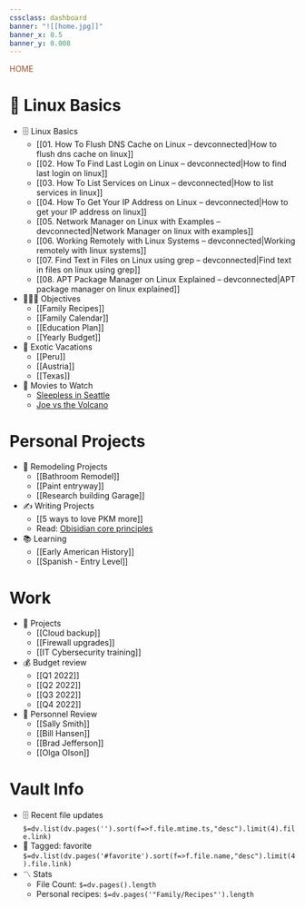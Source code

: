 ```yaml
---
cssclass: dashboard
banner: "![[home.jpg]]"
banner_x: 0.5
banner_y: 0.008
---
```

<div class="title" style="color:Sienna">HOME</div>

# 🐧 Linux Basics
- 🗄️ Linux Basics
	- [[01. How To Flush DNS Cache on Linux – devconnected|How to flush dns cache on linux]]
	- [[02. How To Find Last Login on Linux – devconnected|How to find last login on linux]]
	- [[03. How To List Services on Linux – devconnected|How to list services in linux]]
	- [[04. How To Get Your IP Address on Linux – devconnected|How to get your IP address on linux]]
	- [[05. Network Manager on Linux with Examples – devconnected|Network Manager on linux with examples]]
	- [[06. Working Remotely with Linux Systems – devconnected|Working remotely with linux systems]]
	- [[07. Find Text in Files on Linux using grep – devconnected|Find text in files on linux using grep]]
	- [[08. APT Package Manager on Linux Explained – devconnected|APT package manager on linux explained]]
- 👨‍👩‍👦 Objectives
	- [[Family Recipes]]
	- [[Family Calendar]]
	- [[Education Plan]]
	- [[Yearly Budget]]
- 🌅 Exotic Vacations 
	- [[Peru]]
	- [[Austria]]
	- [[Texas]]  
- 🎥 Movies to Watch
	- [Sleepless in Seattle](https://www.imdb.com/title/tt0108160/)
	- [Joe vs the Volcano](https://www.imdb.com/title/tt0099892/)

 # Personal Projects
- 🏡 Remodeling Projects
	- [[Bathroom Remodel]]
	- [[Paint entryway]]
	- [[Research building Garage]] 
 - ✍️ Writing Projects
	- [[5 ways to love PKM more]]
	- Read: [Obisidian core principles](https://tfthacker.medium.com/obsidian-understanding-its-core-design-principles-7f3fafbd6e36)
- 📚 Learning
	- [[Early American History]]
	- [[Spanish - Entry Level]]

# Work
- 💼 Projects
	- [[Cloud backup]]
	- [[Firewall upgrades]]
	- [[IT Cybersecurity training]]
- 💰 Budget review
	- [[Q1 2022]]
	- [[Q2 2022]]
	- [[Q3 2022]]
	- [[Q4 2022]]
- 👥 Personnel Review
	- [[Sally Smith]]
	- [[Bill Hansen]]
	- [[Brad Jefferson]]
	- [[Olga Olson]]

# Vault Info
- 🗄️ Recent file updates
 `$=dv.list(dv.pages('').sort(f=>f.file.mtime.ts,"desc").limit(4).file.link)`
- 🔖 Tagged:  favorite 
 `$=dv.list(dv.pages('#favorite').sort(f=>f.file.name,"desc").limit(4).file.link)`
- 〽️ Stats
	-  File Count: `$=dv.pages().length`
	-  Personal recipes: `$=dv.pages('"Family/Recipes"').length`
